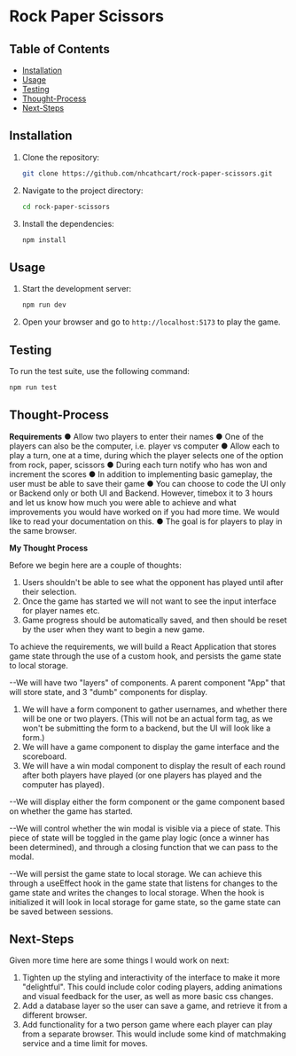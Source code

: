 
# Rock Paper Scissors



## Table of Contents
- [Installation](#installation)
- [Usage](#usage)
- [Testing](#testing)
- [Thought-Process](#thought-process)
- [Next-Steps](#next-steps)
## Installation

1. Clone the repository:
    ```bash
    git clone https://github.com/nhcathcart/rock-paper-scissors.git
    ```
2. Navigate to the project directory:
    ```bash
    cd rock-paper-scissors
    ```
3. Install the dependencies:
    ```bash
    npm install
    ```

## Usage

1. Start the development server:
    ```bash
    npm run dev
    ```
2. Open your browser and go to `http://localhost:5173` to play the game.

## Testing

To run the test suite, use the following command:
```bash
npm run test
```

## Thought-Process

**Requirements**
● Allow two players to enter their names
● One of the players can also be the computer, i.e. player vs computer
● Allow each to play a turn, one at a time, during which the player selects one of the option from rock, paper, scissors
● During each turn notify who has won and increment the scores
● In addition to implementing basic gameplay, the user must be able to save their game
● You can choose to code the UI only or Backend only or both UI and Backend. However, timebox it to 3 hours and let us know how much you were able to achieve and what improvements you would have worked on if you had more time. We would like to read your documentation on this.
● The goal is for players to play in the same browser.

**My Thought Process**

Before we begin here are a couple of thoughts:
1. Users shouldn't be able to see what the opponent has played until after their selection.
2. Once the game has started we will not want to see the input interface for player names etc.
3. Game progress should be automatically saved, and then should be reset by the user when they want to begin a new game.

To achieve the requirements, we will build a React Application that stores game state through the use of a custom hook, and persists the game state to local storage. 

--We will have two "layers" of components. A parent component "App" that will store state, and 3 "dumb" components for display.

 1. We will have a form component to gather usernames, and whether there will be one or two players. (This will not be an actual form tag, as we won't be submitting the form to a backend, but the UI will look like a form.)
 2.  We will have a game component to display the game interface and the scoreboard.
 3. We will have a win modal component to display the result of each round after both players have played (or one players has played and the computer has played).

--We will display either the form component or the game component based on whether the game has started.

--We will control whether the win modal is visible via a piece of state. This piece of state will be toggled in the game play logic (once a winner has been determined), and through a closing function that we can pass to the modal.

--We will persist the game state to local storage. We can achieve this through a useEffect hook in the game state that listens for changes to the game state and writes the changes to local storage. When the hook is initialized it will look in local storage for game state, so the game state can be saved between sessions.

## Next-Steps

Given more time here are some things I would work on next:

1. Tighten up the styling and interactivity of the interface to make it more "delightful". This could include color coding players, adding animations and visual feedback for the user, as well as more basic css changes. 
2. Add a database layer so the user can save a game, and retrieve it from a different browser.
3. Add functionality for a two person game where each player can play from a separate browser. This would include some kind of matchmaking service and a time limit for moves.